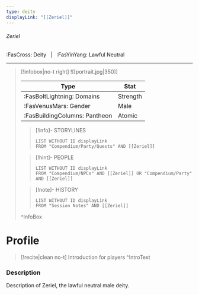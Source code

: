 ```yaml
---
type: deity
displayLink: "[[Zeriel]]"
---
```


###### Zeriel
<span class="sub2">:FasCross: Deity &nbsp; | &nbsp; :FasYinYang: Lawful Neutral</span>
___

> [!infobox|no-t right]
> ![[portrait.jpg|350]]
>
> | Type | Stat |
> | ---- | ---- |
> | :FasBoltLightning: Domains | Strength |
> | :FasVenusMars: Gender | Male |
> | :FasBuildingColumns: Pantheon | Atomic |
>
>> [!info]- STORYLINES
>>```dataview
>>LIST WITHOUT ID displayLink
>>FROM "Compendium/Party/Quests" AND [[Zeriel]]
>
>> [!hint]-  PEOPLE
>>```dataview
>>LIST WITHOUT ID displayLink
>>FROM "Compendium/NPCs" AND [[Zeriel]] OR "Compendium/Party" AND [[Zeriel]] 
>
>>[!note]- HISTORY
>>```dataview
>>LIST WITHOUT ID displayLink
>>FROM "Session Notes" AND [[Zeriel]]
>
>^InfoBox

# Profile

> [!recite|clean no-t]
>	Introduction for players
>^IntroText

### Description
Description of Zeriel, the lawful neutral male deity.
